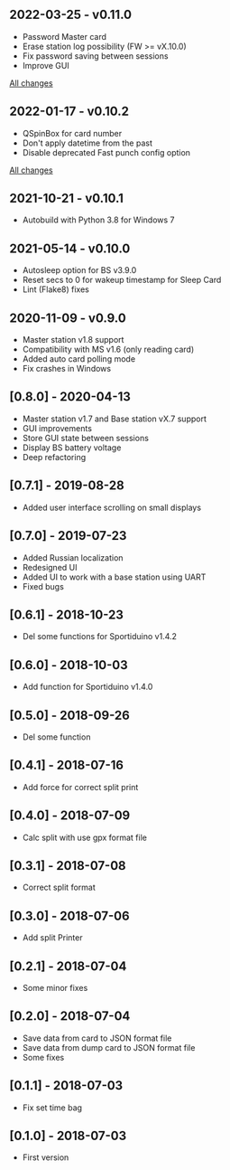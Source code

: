## 2022-03-25 - v0.11.0

- Password Master card
- Erase station log possibility (FW >= vX.10.0)
- Fix password saving between sessions
- Improve GUI

[All changes](https://github.com/sportiduino/sportiduinopq/compare/v0.10.2...v0.11.0)

## 2022-01-17 - v0.10.2

- QSpinBox for card number
- Don't apply datetime from the past
- Disable deprecated Fast punch config option

[All changes](https://github.com/sportiduino/sportiduinopq/compare/v0.10.1...v0.10.2)

## 2021-10-21 - v0.10.1

- Autobuild with Python 3.8 for Windows 7

## 2021-05-14 - v0.10.0
- Autosleep option for BS v3.9.0
- Reset secs to 0 for wakeup timestamp for Sleep Card
- Lint (Flake8) fixes

## 2020-11-09 - v0.9.0
- Master station v1.8 support
- Compatibility with MS v1.6 (only reading card)
- Added auto card polling mode
- Fix crashes in Windows

## [0.8.0] - 2020-04-13
- Master station v1.7 and Base station vX.7 support
- GUI improvements
- Store GUI state between sessions
- Display BS battery voltage
- Deep refactoring

## [0.7.1] - 2019-08-28
- Added user interface scrolling on small displays

## [0.7.0] - 2019-07-23
- Added Russian localization
- Redesigned UI
- Added UI to work with a base station using UART
- Fixed bugs

## [0.6.1] - 2018-10-23
- Del some functions for Sportiduino v1.4.2

## [0.6.0] - 2018-10-03
- Add function for Sportiduino v1.4.0

## [0.5.0] - 2018-09-26
- Del some function

## [0.4.1] - 2018-07-16
- Add force for correct split print

## [0.4.0] - 2018-07-09
- Calc split with use gpx format file

## [0.3.1] - 2018-07-08
- Correct split format

## [0.3.0] - 2018-07-06
- Add split Printer

## [0.2.1] - 2018-07-04
- Some minor fixes

## [0.2.0] - 2018-07-04
- Save data from card to JSON format file
- Save data from dump card to JSON format file
- Some fixes

## [0.1.1] - 2018-07-03
- Fix set time bag

## [0.1.0] - 2018-07-03
- First version

